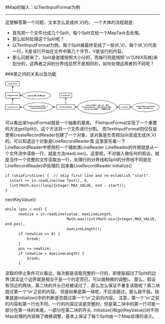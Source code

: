 #Map的输入：以TextInputFormat为例
***
这里解答第一个问题，文本怎么变成(K,V)的。
一个大体的流程就是:
* 首先把一个文件分成几个Split，每个Split交给一个MapTask去处理。
* 那么如何处理这个Split呢？
* 以TextInputFormat为例，每个Split被最终变成了一些(K,V)，每个(K,V)代表一行，K是该行开始在文件中第几个字节，V是该行的内容。
* 那么问题来了，Split是直接按照大小分的，而每行则是按照'\n'(UNIX风格)来划分的，这两者之间的分界线显然不是相同的，如何处理这两者的不同呢？

###类之间的关系以及功能

![TextInputFormat](_image/1.TextInputFormat.png)

可以看出来InputFormat就是一个抽象的基类。
FileInputFormat实现了一个重要的方法getSplit()。这个方法将一个文件进行分割。
而TextInputFormat则仅仅是使用createRecordReader创建了一个对象，该对象是负责把Split变成生成(K,V)的。可以知道这个对象是LineRecordReader类
这里首先看一下LineRecordReader中使用的一个辅助类LineReader
LineReader的作用就是从一个文件流中读取一行，就是方法readLine()。这里呢，不对输入做任何的假设，就是当作一个完整的文件读取出一行，处理行的分界线和Split的分界线不同是在LineRecordReader中处理的
回来看LineRecordReader
initialize()

```
if (skipFirstLine) {  // skip first line and re-establish "start".
  istart += in.readLine(new Text(), 0,
  (int)Math.min((long)Integer.MAX_VALUE, end - start));
}
```
nextKeyValue()

```
while (pos < end) {
      newSize = in.readLine(value, maxLineLength,
                            Math.max((int)Math.min(Integer.MAX_VALUE, end-pos),
                            maxLineLength));
      if (newSize == 0) {
          break;
      }
      pos += newSize;
      if (newSize < maxLineLength) {
          break;
      }
```

读取的停止条件可以看出，每次都是读取完整的一行的，即使是超过了Split的边界(其实这个边界就是相当于是一个约定而已，可以做稍微的调整)。
那么，假设有邻近的两块，第二块的开头已经被读过了，那么怎么保证不重复读取呢？第二块跳过第一个'\n'之前的内容。
但是如果是第一块呢，不应该跳过，那么就不跳。结果就是initialize()中的判断是否跳过第一个'\n'之前的内容。
注意，第一个'\n'之前的内容和第一行也不同，一行的内容应该是完整的，但是第二块中的第一行可能一部分在第一块的末尾，一部分在第二块的开头.
initialize()和getKeyValue()对不同Map处理的内容做了微微调整，基本上保证了每个Split由一个Map处理的语义。


